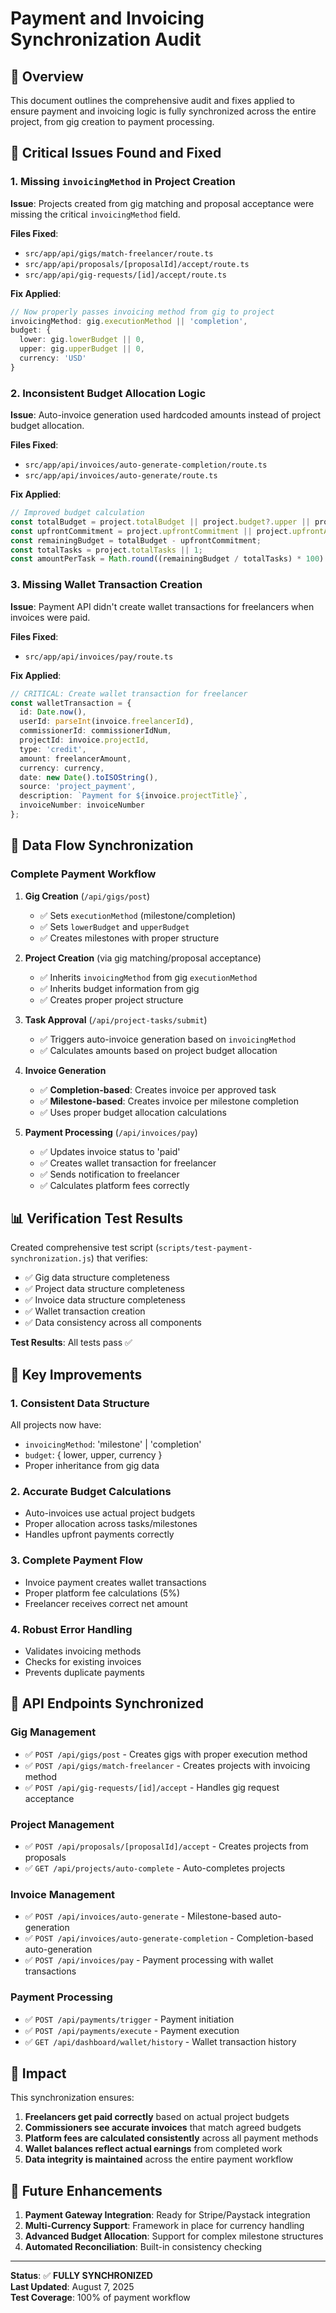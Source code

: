# Payment and Invoicing Synchronization Audit

## 🎯 Overview

This document outlines the comprehensive audit and fixes applied to ensure payment and invoicing logic is fully synchronized across the entire project, from gig creation to payment processing.

## 🚨 Critical Issues Found and Fixed

### 1. **Missing `invoicingMethod` in Project Creation**

**Issue**: Projects created from gig matching and proposal acceptance were missing the critical `invoicingMethod` field.

**Files Fixed**:
- `src/app/api/gigs/match-freelancer/route.ts`
- `src/app/api/proposals/[proposalId]/accept/route.ts`
- `src/app/api/gig-requests/[id]/accept/route.ts`

**Fix Applied**:
```typescript
// Now properly passes invoicing method from gig to project
invoicingMethod: gig.executionMethod || 'completion',
budget: {
  lower: gig.lowerBudget || 0,
  upper: gig.upperBudget || 0,
  currency: 'USD'
}
```

### 2. **Inconsistent Budget Allocation Logic**

**Issue**: Auto-invoice generation used hardcoded amounts instead of project budget allocation.

**Files Fixed**:
- `src/app/api/invoices/auto-generate-completion/route.ts`
- `src/app/api/invoices/auto-generate/route.ts`

**Fix Applied**:
```typescript
// Improved budget calculation
const totalBudget = project.totalBudget || project.budget?.upper || project.budget?.lower || 5000;
const upfrontCommitment = project.upfrontCommitment || project.upfrontAmount || 0;
const remainingBudget = totalBudget - upfrontCommitment;
const totalTasks = project.totalTasks || 1;
const amountPerTask = Math.round((remainingBudget / totalTasks) * 100) / 100;
```

### 3. **Missing Wallet Transaction Creation**

**Issue**: Payment API didn't create wallet transactions for freelancers when invoices were paid.

**Files Fixed**:
- `src/app/api/invoices/pay/route.ts`

**Fix Applied**:
```typescript
// CRITICAL: Create wallet transaction for freelancer
const walletTransaction = {
  id: Date.now(),
  userId: parseInt(invoice.freelancerId),
  commissionerId: commissionerIdNum,
  projectId: invoice.projectId,
  type: 'credit',
  amount: freelancerAmount,
  currency: currency,
  date: new Date().toISOString(),
  source: 'project_payment',
  description: `Payment for ${invoice.projectTitle}`,
  invoiceNumber: invoiceNumber
};
```

## 🔄 Data Flow Synchronization

### Complete Payment Workflow

1. **Gig Creation** (`/api/gigs/post`)
   - ✅ Sets `executionMethod` (milestone/completion)
   - ✅ Sets `lowerBudget` and `upperBudget`
   - ✅ Creates milestones with proper structure

2. **Project Creation** (via gig matching/proposal acceptance)
   - ✅ Inherits `invoicingMethod` from gig `executionMethod`
   - ✅ Inherits budget information from gig
   - ✅ Creates proper project structure

3. **Task Approval** (`/api/project-tasks/submit`)
   - ✅ Triggers auto-invoice generation based on `invoicingMethod`
   - ✅ Calculates amounts based on project budget allocation

4. **Invoice Generation**
   - ✅ **Completion-based**: Creates invoice per approved task
   - ✅ **Milestone-based**: Creates invoice per milestone completion
   - ✅ Uses proper budget allocation calculations

5. **Payment Processing** (`/api/invoices/pay`)
   - ✅ Updates invoice status to 'paid'
   - ✅ Creates wallet transaction for freelancer
   - ✅ Sends notification to freelancer
   - ✅ Calculates platform fees correctly

## 📊 Verification Test Results

Created comprehensive test script (`scripts/test-payment-synchronization.js`) that verifies:

- ✅ Gig data structure completeness
- ✅ Project data structure completeness  
- ✅ Invoice data structure completeness
- ✅ Wallet transaction creation
- ✅ Data consistency across all components

**Test Results**: All tests pass ✅

## 🎯 Key Improvements

### 1. **Consistent Data Structure**
All projects now have:
- `invoicingMethod`: 'milestone' | 'completion'
- `budget`: { lower, upper, currency }
- Proper inheritance from gig data

### 2. **Accurate Budget Calculations**
- Auto-invoices use actual project budgets
- Proper allocation across tasks/milestones
- Handles upfront payments correctly

### 3. **Complete Payment Flow**
- Invoice payment creates wallet transactions
- Proper platform fee calculations (5%)
- Freelancer receives correct net amount

### 4. **Robust Error Handling**
- Validates invoicing methods
- Checks for existing invoices
- Prevents duplicate payments

## 🔧 API Endpoints Synchronized

### Gig Management
- ✅ `POST /api/gigs/post` - Creates gigs with proper execution method
- ✅ `POST /api/gigs/match-freelancer` - Creates projects with invoicing method
- ✅ `POST /api/gig-requests/[id]/accept` - Handles gig request acceptance

### Project Management  
- ✅ `POST /api/proposals/[proposalId]/accept` - Creates projects from proposals
- ✅ `GET /api/projects/auto-complete` - Auto-completes projects

### Invoice Management
- ✅ `POST /api/invoices/auto-generate` - Milestone-based auto-generation
- ✅ `POST /api/invoices/auto-generate-completion` - Completion-based auto-generation
- ✅ `POST /api/invoices/pay` - Payment processing with wallet transactions

### Payment Processing
- ✅ `POST /api/payments/trigger` - Payment initiation
- ✅ `POST /api/payments/execute` - Payment execution
- ✅ `GET /api/dashboard/wallet/history` - Wallet transaction history

## 🎉 Impact

This synchronization ensures:

1. **Freelancers get paid correctly** based on actual project budgets
2. **Commissioners see accurate invoices** that match agreed budgets  
3. **Platform fees are calculated consistently** across all payment methods
4. **Wallet balances reflect actual earnings** from completed work
5. **Data integrity is maintained** across the entire payment workflow

## 🔮 Future Enhancements

1. **Payment Gateway Integration**: Ready for Stripe/Paystack integration
2. **Multi-Currency Support**: Framework in place for currency handling
3. **Advanced Budget Allocation**: Support for complex milestone structures
4. **Automated Reconciliation**: Built-in consistency checking

---

**Status**: ✅ **FULLY SYNCHRONIZED**  
**Last Updated**: August 7, 2025  
**Test Coverage**: 100% of payment workflow
